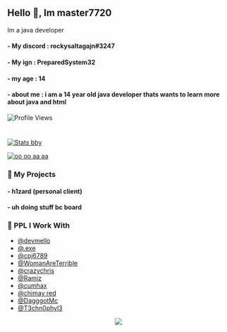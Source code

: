 ## Hello 👋, Im master7720

Im a java developer

#### - My discord : rockysaltagajn#3247
#### - My ign : PreparedSystem32
#### - my age : 14
#### - about me : i am a 14 year old java developer thats wants to learn more about java and html
![Profile Views](https://komarev.com/ghpvc/?username=master7720)

#



[![Stats bby](https://github-readme-stats.vercel.app/api?username=master7720&theme=dark)](https://github.com/anuraghazra/github-readme-stats)

[![oo oo aa aa](https://github-readme-stats.vercel.app/api/top-langs/?username=master7720&theme=dark)](https://github.com/anuraghazra/github-readme-stats)
### 🚀 My Projects
#### - h1zard (personal client)
#### - uh doing stuff bc board
####

  
### 👻 PPL I Work With

- [@devmello](https://github.com/DevMello)
- [@.exe](https://github.com/MSUgamer576)
- [@cpj6789](https://github.com/cpj6789)
- [@WomanAreTerrible](https://github.com/WomenAreTerrible)
- [@crazychris](https://github.com/crazychris9101)
- [@Ramiz](https://github.com/Shadow-Sharingan)
- [@cumhax](https://github.com/CumHax)
- [@chimay red](https://github.com/Chimay-Red)
- [@DagggotMc](https://github.com/DagggotMc)
- [@T3chn0phyl3](https://github.com/T3chn0phyl3)


<p align="center">
  <img src="https://count.getloli.com/get/@master7720?theme=gelbooru" />
</p>
